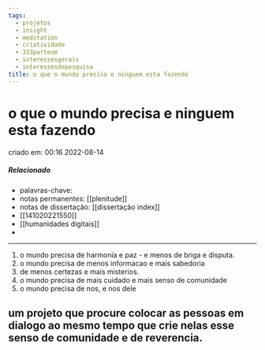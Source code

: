 ```yaml
---
tags:
  - projetos
  - insight
  - meditation
  - criatividade
  - 333parteum
  - interessesgerais
  - interessesdepesquisa
title: o que o mundo precisa e ninguem esta fazendo
---
```

# o que o mundo precisa e ninguem esta fazendo
criado em: 00:16 2022-08-14

##### Relacionado
- palavras-chave: 
- notas permanentes: [[plenitude]]
- notas de dissertação: [[dissertação index]]
- [[141020221550]]
- [[humanidades digitais]]
- 

---
1. o mundo precisa de harmonia e paz - e menos de briga e disputa.
2. o mundo precisa de menos informacao e mais sabedoria
3. de menos certezas e mais misterios.
4. o mundo precisa de mais cuidado e mais senso de comunidade
5. o mundo precisa de nos, e nos dele

## um projeto que procure colocar as pessoas em dialogo ao mesmo tempo que crie nelas esse senso de comunidade e de reverencia.